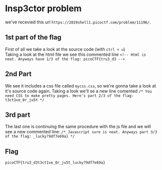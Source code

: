 # Insp3ctor problem

 we've recevied this url `https://2019shell1.picoctf.com/problem/11196/`.  

## 1st part of the flag

 First of all we take a look at the source code (with `ctrl + u`)  
 Taking a look at the html file we see this commented line `<!-- Html is neat. Anyways have 1/3 of the flag: picoCTF{tru3_d3 -->`

## 2nd Part
 
 We see it includes a css file called `mycss.css`, so we're gonna take a look at it's source code again.
 Taking a look we'll se a new line comented `/* You need CSS to make pretty pages. Here's part 2/3 of the flag: t3ct1ve_0r_ju5t */`

## 3rd part

 The last one is continuing the same procedure with the js file and we will see a new commented line:
 `/* Javascript sure is neat. Anyways part 3/3 of the flag: _lucky?9df7e69a} */`

## Flag

`picoCTF{tru3_d3t3ct1ve_0r_ju5t_lucky?9df7e69a}`
